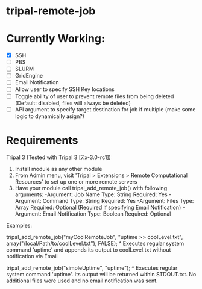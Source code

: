 # tripal-remote-job

# Currently Working:
  - [x] SSH
  - [ ] PBS
  - [ ] SLURM
  - [ ] GridEngine
  - [ ] Email Notification
  - [ ] Allow user to specify SSH Key locations
  - [ ] Toggle ability of user to prevent remote files from being deleted (Default: disabled, files will always be deleted)
  - [ ] API argument to specify target destination for job if multiple (make some logic to dynamically asign?)
  
# Requirements
Tripal 3 (Tested with Tripal 3 [7.x-3.0-rc1]) 

1. Install module as any other module
2. From Admin menu, visit 'Tripal > Extensions > Remote Computational Resources' to set up one or more remote servers
3. Have your module call tripal_add_remote_job() with following arguments:
   -Argument:    Job Name
    Type:        String
    Required:    Yes
   -Argument:    Command
    Type:        String
    Required:    Yes
   -Argument:    Files
    Type:        Array
    Required:    Optional (Required if specifying Email Notification)
   -Argument:    Email Notification
    Type:        Boolean
    Required:    Optional
       
 Examples:
    
 tripal_add_remote_job("myCoolRemoteJob", "uptime >> coolLevel.txt", array("/local/Path/to/coolLevel.txt"), FALSE);
 ^   Executes regular system command 'uptime' and appends its output to coolLevel.txt without notification via Email
    
 tripal_add_remote_job("simpleUptime", "uptime");
 ^   Executes regular system command 'uptime'. 
     Its output will be returned within STDOUT.txt. No additional files were used and no email notification was sent.
       
